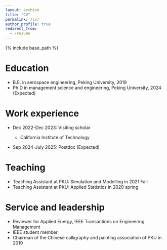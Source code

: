 ```yaml
---
layout: archive
title: "CV"
permalink: /cv/
author_profile: true
redirect_from:
  - /resume
---
```


{% include base_path %}

Education
======
* B.E. in aerospace engineering, Peking University, 2019
* Ph.D in management science and engineering, Peking University, 2024 (Expected)

Work experience
======
* Dec 2022-Dec 2023: Visiting scholar
  * California Institute of Technology 

* Sep 2024-July 2025: Postdoc (Expected)
  
<!--
Publications
======
  <ul>{% for post in site.publications %}
    {% include archive-single-cv.html %}
  {% endfor %}</ul>
  
Talks
======

  <ul>{% for post in site.talks %}
    {% include archive-single-talk-cv.html %}
  {% endfor %}</ul>
  -->
  
Teaching
======
* Teaching Assistant at PKU: Simulation and Modelling in 2021 Fall
* Teaching Assistant at PKU: Applied Statistics in 2020 spring
<!--
  <ul>{% for post in site.teaching %}
    {% include archive-single-cv.html %}
  {% endfor %}</ul>
  -->
  
Service and leadership
======
* Reviewer for Applied Energy, IEEE Transactions on Engineering Management
* IEEE student member
* Chairman of the Chinese calligraphy and painting association of PKU in 2019
